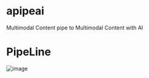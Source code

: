 # apipeai
Multimodal Content pipe to Multimodal Content with AI 

# PipeLine


![image](https://github.com/user-attachments/assets/b306e5d8-0c24-4acc-aaac-c36cf8ac53a5)

